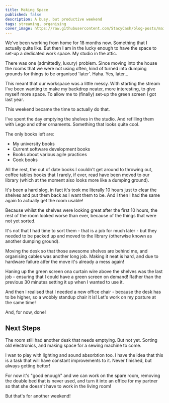 ```yaml
---
title: Making Space
published: false
description: A busy, but productive weekend
tags: streaming, organising
cover_image: https://raw.githubusercontent.com/StacyCash/blog-posts/main/streaming/making-space/cover-image.jpeg
---
```


We've been working from home for 18 months now. Something that I actually quite like. But then I am in the lucky enough to have the space to set-up a dedicated work space. My studio in the attic.

There was one (admittedly, luxury) problem. Since moving into the house the rooms that we were not using often, kind of turned into dumping grounds for things to be organised 'later'. Haha. Yes, later...

This meant that our workspace was a little messy. With starting the stream I've been wanting to make my backdrop neater, more interesting, to give myself more space. To allow me to (finally) set-up the green screen I got last year.

This weekend became the time to actually do that.

I've spent the day emptying the shelves in the studio. And refilling them with Lego and other ornaments. Something that looks quite cool.

The only books left are:

* My university books
* Current software development books
* Books about various agile practices
* Cook books

All the rest, the out of date books I couldn't get around to throwing out, coffee tables books that I rarely, if ever, read have been moved to our library (which at the moment also looks more like a dumping ground).

It's been a hard slog, in fact it's took me literally 10 hours just to clear the shelves and put them back as I want them to be. And I then I had the same again to actually get the room usable!

Because whilst the shelves were looking great after the first 10 hours, the rest of the room looked worse than ever, because of the things that were not yet sorted.

It's not that I had time to sort them - that is a job for much later - but they needed to be packed up and moved to the library (otherwise known as another dumping ground).

Moving the desk so that those awesome shelves are behind me, and organising cables was another long job. Making it neat is hard, and due to hardware failure atfer the move it's already a mess again!

Haning up the green screen ona  curtain wire above the shelves was the last job - ensuring that I could have a green screen on demand! Rather than the previous 30 minutes setting it up when I wanted to use it.

And then I realised that I needed a new office chair - because the desk has to be higher, so a wobbly standup chair it is! Let's work on my posture at the same time!

And, for now, done!

## Next Steps

The room still had another desk that needs emptying. But not yet. Sorting old electronics, and making space for a sewing machine to come.

I wan to play with lighting and sound absorbtion too. I have the idea that this is a task that will have constant improvements to it. Never finished, but always getting better!

For now it's "good enough" and we can work on the spare room, removing the double bed that is never used, and turn it into an office for my partner so that she doesn't have to work in the living room!

But that's for another weekend!